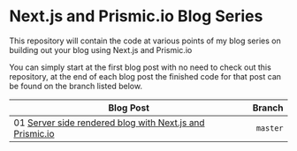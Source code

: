 # Next.js and Prismic.io Blog Series

This repository will contain the code at various points of my blog series on building out your blog using Next.js and Prismic.io

You can simply start at the first blog post with no need to check out this repository, at the end of each blog post the finished code for that post can be found on the branch listed below.

| Blog Post                                                                                                                                    |   Branch |
| -------------------------------------------------------------------------------------------------------------------------------------------- | -------: |
| 01 [Server side rendered blog with Next.js and Prismic.io](https://www.garymeehan.ie/blog/server-side-rendered-blog-with-nextjs-and-prismic) | `master` |
